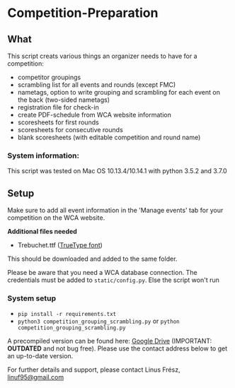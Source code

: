 # Competition-Preparation

## What
This script creats various things an organizer needs to have for a competition:
- competitor groupings
- scrambling list for all events and rounds (except FMC)
- nametags, option to write grouping and scrambling for each event on the back (two-sided nametags)
- registration file for check-in
- create PDF-schedule from WCA website information
- scoresheets for first rounds
- scoresheets for consecutive rounds
- blank scoresheets (with editable competition and round name)
    
### System information: 
This script was tested on Mac OS 10.13.4/10.14.1 with python 3.5.2 and 3.7.0
    
## Setup
Make sure to add all event information in the 'Manage events' tab for your competition on the WCA website. 
    
**Additional files needed**
- Trebuchet.ttf ([TrueType font](https://www.fontpalace.com/font-download/Trebuchet+MS/))

This should be downloaded and added to the same folder.
    
Please be aware that you need a WCA database connection. The credentials must be added to `static/config.py`. Else the script won't run
    
### System setup

- `pip install -r requirements.txt`
- `python3 competition_grouping_scrambling.py` or `python competition_grouping_scrambling.py`
    
A precompiled version can be found here: [Google Drive](https://drive.google.com/drive/folders/1ZNBX43MzM5jKLJOeDsSuLcwJqiyEOU1d?usp=sharing) (IMPORTANT: **OUTDATED** and not bug free). Please use the contact address below to get an up-to-date version. 

For further details and support, please contact Linus Frész, linuf95@gmail.com
